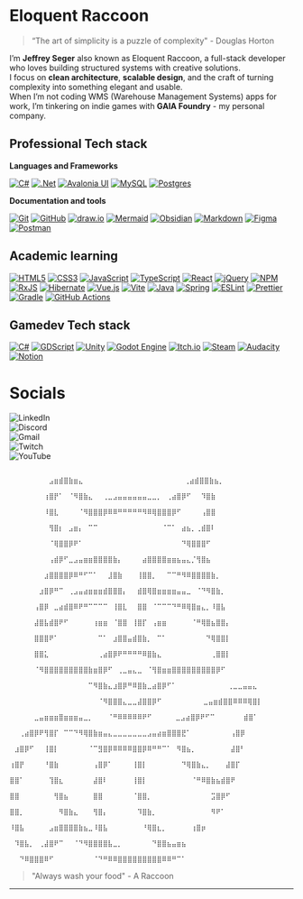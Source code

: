 <!-- 🦝 Eloquent Raccoon - GitHub Profile README -->


# Eloquent Raccoon
> “The art of simplicity is a puzzle of complexity" - Douglas Horton


I’m **Jeffrey Seger** also known as Eloquent Raccoon, a full-stack developer who loves building structured systems with creative solutions.  
I focus on **clean architecture**, **scalable design**, and the craft of turning complexity into something elegant and usable.  
When I’m not coding WMS (Warehouse Management Systems) apps for work, I’m tinkering on indie games with **GAIA Foundry** - my personal company.


## Professional Tech stack

**Languages and Frameworks**

[![C#](https://img.shields.io/badge/c%23-%23239120.svg?style=for-the-badge&logo=csharp&logoColor=white)](https://en.wikipedia.org/wiki/C_Sharp_(programming_language))
[![.Net](https://img.shields.io/badge/.NET-5C2D91?style=for-the-badge&logo=.net&logoColor=white)](https://dotnet.microsoft.com/en-us/)
[![Avalonia UI](https://img.shields.io/badge/Avalonia-7C3AED?style=for-the-badge&logo=AvaloniaUI&logoColor=white)](https://avaloniaui.net/)
[![MySQL](https://img.shields.io/badge/mysql-4479A1.svg?style=for-the-badge&logo=mysql&logoColor=white)](https://www.mysql.com/)
[![Postgres](https://img.shields.io/badge/postgres-%23316192.svg?style=for-the-badge&logo=postgresql&logoColor=white)](https://www.postgresql.org/)

**Documentation and tools**

[![Git](https://img.shields.io/badge/git-%23F05033.svg?style=for-the-badge&logo=git&logoColor=white)](https://git-scm.com/)
[![GitHub](https://img.shields.io/badge/github-%23121011.svg?style=for-the-badge&logo=github&logoColor=white)](https://github.com/)
[![draw.io](https://img.shields.io/badge/draw.io-F08705?style=for-the-badge&logo=diagrams.net&logoColor=white)](https://diagrams.net)
[![Mermaid](https://img.shields.io/badge/MermaidJS-0094A3?style=for-the-badge&logo=mermaid&logoColor=white)](https://mermaid.js.org/)
[![Obsidian](https://img.shields.io/badge/Obsidian-%23483699.svg?style=for-the-badge&logo=obsidian&logoColor=white)](https://obsidian.md/)
[![Markdown](https://img.shields.io/badge/markdown-%23000000.svg?style=for-the-badge&logo=markdown&logoColor=white)](https://www.markdownguide.org/)
[![Figma](https://img.shields.io/badge/figma-%23F24E1E.svg?style=for-the-badge&logo=figma&logoColor=white)](https://www.figma.com/)
[![Postman](https://img.shields.io/badge/Postman-FF6C37?style=for-the-badge&logo=postman&logoColor=white)](https://www.postman.com/)

## Academic learning

[![HTML5](https://img.shields.io/badge/html5-%23E34F26.svg?style=for-the-badge&logo=html5&logoColor=white)](https://en.wikipedia.org/wiki/HTML)
[![CSS3](https://img.shields.io/badge/css3-%231572B6.svg?style=for-the-badge&logo=css3&logoColor=white)](https://en.wikipedia.org/wiki/CSS)
[![JavaScript](https://img.shields.io/badge/JavaScript-F7DF1E?style=for-the-badge&logo=JavaScript&logoColor=white)](https://en.wikipedia.org/wiki/JavaScript)
[![TypeScript](https://img.shields.io/badge/typescript-%23007ACC.svg?style=for-the-badge&logo=typescript&logoColor=white)](https://www.typescriptlang.org/)
[![React](https://img.shields.io/badge/react-%2320232a.svg?style=for-the-badge&logo=react&logoColor=%2361DAFB)](https://react.dev/)
[![jQuery](https://img.shields.io/badge/jquery-%230769AD.svg?style=for-the-badge&logo=jquery&logoColor=white)](https://jquery.com/)
[![NPM](https://img.shields.io/badge/NPM-%23CB3837.svg?style=for-the-badge&logo=npm&logoColor=white)](https://www.npmjs.com/)
[![RxJS](https://img.shields.io/badge/rxjs-%23B7178C.svg?style=for-the-badge&logo=reactivex&logoColor=white)](https://rxjs.dev/)
[![Hibernate](https://img.shields.io/badge/Hibernate-59666C?style=for-the-badge&logo=Hibernate&logoColor=white)](https://hibernate.org/)
[![Vue.js](https://img.shields.io/badge/vuejs-%2335495e.svg?style=for-the-badge&logo=vuedotjs&logoColor=%234FC08D)](https://vuejs.org/)
[![Vite](https://img.shields.io/badge/vite-%23646CFF.svg?style=for-the-badge&logo=vite&logoColor=white)](https://vite.dev/)
[![Java](https://img.shields.io/badge/java-%23ED8B00.svg?style=for-the-badge&logo=openjdk&logoColor=white)](https://www.java.com/en/)
[![Spring](https://img.shields.io/badge/spring-%236DB33F.svg?style=for-the-badge&logo=spring&logoColor=white)](https://spring.io/)
[![ESLint](https://img.shields.io/badge/ESLint-4B3263?style=for-the-badge&logo=eslint&logoColor=white)](https://eslint.org/)
[![Prettier](https://img.shields.io/badge/prettier-%23F7B93E.svg?style=for-the-badge&logo=prettier&logoColor=black)](https://prettier.io/)
[![Gradle](https://img.shields.io/badge/Gradle-02303A.svg?style=for-the-badge&logo=Gradle&logoColor=white)](https://gradle.org/)
[![GitHub Actions](https://img.shields.io/badge/github%20actions-%232671E5.svg?style=for-the-badge&logo=githubactions&logoColor=white)](https://github.com/features/actions)



## Gamedev Tech stack
[![C#](https://img.shields.io/badge/c%23-%23239120.svg?style=for-the-badge&logo=csharp&logoColor=white)](https://en.wikipedia.org/wiki/C_Sharp_(programming_language))
[![GDScript](https://img.shields.io/badge/GDScript-%2374267B.svg?style=for-the-badge&logo=godotengine&logoColor=white)](https://docs.godotengine.org/en/stable/tutorials/scripting/gdscript/index.html)
[![Unity](https://img.shields.io/badge/unity-%23000000.svg?style=for-the-badge&logo=unity&logoColor=white)](http://www.unity.com)
[![Godot Engine](https://img.shields.io/badge/GODOT-%23FFFFFF.svg?style=for-the-badge&logo=godot-engine)](https://godotengine.org/)
[![Itch.io](https://img.shields.io/badge/Itch-%23FF0B34.svg?style=for-the-badge&logo=Itch.io&logoColor=white)](http://www.itch.io)
[![Steam](https://img.shields.io/badge/steam-%23000000.svg?style=for-the-badge&logo=steam&logoColor=white)](http://www.steam.com)
[![Audacity](https://img.shields.io/badge/Audacity-0000CC?style=for-the-badge&logo=audacity&logoColor=white)](https://www.audacityteam.org/)
[![Notion](https://img.shields.io/badge/Notion-%23000000.svg?style=for-the-badge&logo=notion&logoColor=white)](https://www.notion.so)


# **Socials**

![LinkedIn](https://img.shields.io/badge/linkedin-%230077B5.svg?style=for-the-badge&logo=linkedin&logoColor=white)  
![Discord](https://img.shields.io/badge/Discord-%235865F2.svg?style=for-the-badge&logo=discord&logoColor=white)  
![Gmail](https://img.shields.io/badge/Gmail-D14836?style=for-the-badge&logo=gmail&logoColor=white)  
![Twitch](https://img.shields.io/badge/Twitch-%239146FF.svg?style=for-the-badge&logo=Twitch&logoColor=white)  
![YouTube](https://img.shields.io/badge/YouTube-%23FF0000.svg?style=for-the-badge&logo=YouTube&logoColor=white)  



```
                                ⠀⠀⠀⠀⠀⠀⠀⠀⣠⣶⣾⣿⣷⣶⣄⠀⠀⠀⠀⠀⠀⠀⠀⠀⠀⠀⠀⠀⠀⠀⠀⠀⠀⠀  ⢀⣴⣾⣿⣿⣷⣦⡀⠀⠀⠀⠀⠀⠀⠀
                                ⠀⠀⠀⠀⠀⠀⠀⢰⣿⡟⠁⠀⠈⠻⣿⣷⣄⠀⠀⢀⣀⣠⣤⣤⣤⣤⣤⣤⣀⣀⡀⠀⢀⣴⣿⡿⠋⠀⠀⠹⣿⣷⠀⠀⠀⠀⠀⠀⠀
                                ⠀⠀⠀⠀⠀⠀⠀⠸⣿⣇⠀⠀⠀⠀⠈⠻⣿⣿⣿⡿⠿⠿⠛⠛⠛⠛⠛⠻⠿⢿⣿⣿⣿⡿⠋⠀⠀⠀⠀⢠⣿⣿⠀⠀⠀⠀⠀⠀⠀
                                ⠀⠀⠀⠀⠀⠀⠀⠀⢻⣿⡆⠀⣠⣶⡄⠀⠉⠉⠀⠀⠀⠀⠀⠀⠀⠀⠀⠀⠀⠀⠀⠈⠉⠁⠀⣴⣦⡀⢀⣾⣿⠇⠀⠀⠀⠀⠀⠀⠀
                                ⠀⠀⠀⠀⠀⠀⠀⠀⠈⢿⣿⣿⡿⠟⠁⠀⠀⠀⠀⠀⠀⠀⠀⠀⠀⠀⠀⠀⠀⠀⠀⠀⠀⠀⠀⠙⢿⣿⣿⣿⠋⠀⠀⠀⠀⠀⠀⠀⠀
                                ⠀⠀⠀⠀⠀⠀⠀⠀⢠⣾⡿⠋⣀⣠⣤⣶⣶⣿⣿⣿⣿⣷⡄⠀⠀⠀⠀⣴⣿⣿⣿⣿⣶⣶⣦⣤⣄⡈⢻⣿⣦⠀⠀⠀⠀⠀⠀⠀⠀
                                ⠀⠀⠀⠀⠀⠀⠀⣰⣿⣿⣿⣿⡿⠿⠛⠋⠉⠁⠀⠀⣸⣿⣷⠀⠀⠀⢸⣿⣿⡀⠀⠀⠉⠉⠛⠻⠿⣿⣿⣿⣿⣷⡀⠀⠀⠀⠀⠀⠀
                                ⠀⠀⠀⠀⠀⠀⣰⣿⡿⠛⠉⠀⢀⣠⣤⣴⣶⣶⣶⣾⣿⣿⣿⡄⠀⠀⣾⣿⢿⣿⣶⣶⣶⣶⣤⣤⣀⠀⠈⠙⠻⣿⣷⡀⠀⠀⠀⠀⠀
                                ⠀⠀⠀⠀⠀⢠⣿⡿⠀⣀⣴⣾⣿⠿⠟⠛⠉⠉⠉⠉⠀⢸⣿⣇⠀⠀⣿⣿⠀⠈⠉⠉⠉⠙⠛⠿⢿⣿⣶⣄⡀⠸⣿⣧⠀⠀⠀⠀⠀
                                ⠀⠀⠀⠀⠀⣼⣿⣧⣾⣿⠟⠋⠀⠀⠀⠀⠀⢰⣶⣶⠀⠈⣿⣿⠀⢸⣿⡏⠀⢠⣶⣶⠀⠀⠀⠀⠀⠈⠛⢿⣿⣦⣿⣿⡄⠀⠀⠀⠀
                                ⠀⠀⠀⠀⠀⣿⣿⣿⠟⠁⠀⠀⠀⠀⠀⠀⠀⠀⠉⠁⠀⣰⣿⣿⣤⣾⣿⣷⡀⠀⠉⠁⠀⠀⠀⠀⠀⠀⠀⠀⠙⢿⣿⣿⡇⠀⠀⠀⠀
                                ⠀⠀⠀⠀⠀⣿⣿⣅⠀⠀⠀⠀⠀⠀⠀⠀⠀⠀⢀⣴⣿⡿⠟⠛⠛⠛⠛⠿⣿⣷⣄⠀⠀⠀⠀⠀⠀⠀⠀⠀⠀⢀⣿⣿⡇⠀⠀⠀⠀
                                ⠀⠀⠀⠀⠀⠈⠻⣿⣿⣿⣿⣿⣿⣿⣿⣿⣷⣶⣿⡿⠋⠀⢀⣀⣤⣄⣀⠀⠈⢻⣿⣶⣶⣿⣿⣿⣿⣿⣿⣿⣿⣿⡿⠋⠀⠀⠀⠀⠀
                                ⠀⠀⠀⠀⠀⠀⠀⠀⠀⠀⠀⠀⠀⠀⠀⠀⠉⠻⣿⣷⣄⣰⣿⡿⠛⠿⣿⣷⣀⣴⣿⡿⠋⠁⠀⠀⠀⠀⠀⠀⠀⠀   ⢀⣀⣀⣤⣤⣄⠀
                                ⠀⠀⠀⠀⠀⠀⠀⠀⠀⠀⠀⠀⠀⠀⠀⠀⠀⠀⠈⠻⣿⣿⣿⣄⣀⣀⣼⣿⣿⡿⠋⠀⠀⠀⠀⠀⠀   ⣀⣤⣶⣾⣿⣿⠿⠿⠿⢿⣿⡇
                                ⠀⠀⠀⠀⠀⣀⣤⣶⣶⣶⣿⣶⣶⣶⣤⣀⡀⠀⠀⠀⠈⠛⠿⠿⠿⠿⠿⠟⠋⠀⠀⠀⠀ ⣀⣠⣴⣿⡿⠟⠋⠉⠀⠀⠀⠀ ⠀⣾⣿⠁
                                ⠀⠀⢀⣴⣿⡿⠟⢻⣿⡏⠀⠉⠉⠙⠻⢿⣿⣷⣶⣤⣄⣀⣀⣀⣀⣀⣀⣀⣠⣤⣴⣶⣿⣿⣿⣟⠁⠀⠀⠀⠀⠀⠀⠀⠀⢠⣿⡿⠀
                                ⠀⣰⣿⡿⠋⠀⠀⢸⣿⡇⠀⠀⠀⠀⠀⠀⠈⠉⣻⣿⡿⠿⠿⠿⠿⣿⣿⡿⠿⠛⠛⠉⠁⠀⠻⣿⣦⡀⠀⠀⠀⠀⠀⠀⠀⣼⣿⠃⠀
                                ⢰⣿⡟⠀⠀⠀⠀⠘⣿⣷⠀⠀⠀⠀⠀⠀⠀⢠⣿⡿⠁⠀⠀⠀⠀⢸⣿⡇⠀⠀⠀⠀⠀⠀⠀⠙⢿⣿⣷⣄⡀⠀⠀⠀⣼⣿⡏⠀⠀
                                ⣿⣿⠁⠀⠀⠀⠀⠀⢹⣿⣆⠀⠀⠀⠀⠀⠀⣼⣿⠇⠀⠀⠀⠀⠀⢸⣿⡇⠀⠀⠀⠀⠀⠀⠀⠀⠀⠈⠛⠿⣿⣷⣦⣾⣿⠟⠀⠀⠀
                                ⣿⣿⠀⠀⠀⠀⠀⠀⠀⢻⣿⣦⠀⠀⠀⠀⠀⣿⣿⠀⠀⠀⠀⠀⠀⠈⣿⣿⡀⠀⠀⠀⠀⠀⠀⠀⠀⠀⠀⠀⠀⣩⣿⡿⠋⠀⠀⠀⠀
                                ⣿⣿⡀⠀⠀⠀⠀⠀⠀⠀⠻⣿⣷⣄⠀⠀⠀⢻⣿⡄⠀⠀⠀⠀⠀⠀⠹⣿⣷⡀⠀⠀⠀⠀⠀⠀⠀⠀⠀⠀⠀⠻⠟⠁⠀⠀⠀⠀⠀
                                ⠸⣿⣧⠀⠀⠀⠀⠀⣠⣶⣿⣿⣿⣿⣷⣦⣀⠸⣿⣧⠀⠀⠀⠀⠀⠀⠀⠘⢿⣿⣆⡀⠀⠀⠀⠀⠀⢰⣿⡶⠀⠀⠀⠀⠀⠀⠀⠀⠀
                                ⠀⠹⣿⣧⡀⠀⢀⣼⣿⠟⠉⠀⠀⠈⠙⠻⣿⣿⣿⣿⣧⣀⡀⠀⠀⠀⠀⠀⠀⠙⣿⣿⣦⣤⣶⣦⠀⠀⠀⠀⠀⠀⠀⠀⠀⠀⠀⠀⠀
                                ⠀⠀⠙⠿⣿⣿⣿⠿⠋⠀⠀⠀⠀⠀⠀⠀⠀⠈⠙⠛⠿⠿⣿⣿⣿⣿⣿⣿⣿⣿⣿⠿⠿⠛⠉⠁⠀⠀⠀
```
> "Always wash your food" - A Raccoon⠀⠀
---
